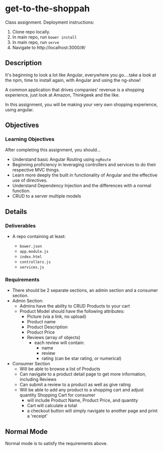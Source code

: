 # get-to-the-shoppah

Class assignment.
Deployment instructions:
1. Clone repo locally.
2. In main repo, run `bower install`
3. In main repo, run `serve`
4. Navigate to http://localhost:3000/#/

## Description
It's beginning to look a lot like Angular, everywhere you go....take a look at the npm, time to install again, with Angular and using the ng-show!

A common application that drives companies' revenue is a shopping experience, just look at Amazon, Thinkgeek and the like.

In this assignment, you will be making your very own shopping experience, using angular.

## Objectives

### Learning Objectives

After completing this assignment, you should…

* Understand basic Angular Routing using `ngRoute`
* Beginning proficiency in leveraging controllers and services to do their respective MVC things.
* Learn more deeply the built in functionality of Angular and the effective use of directives.
* Understand Dependency Injection and the differences with a normal function.
* CRUD to a server multiple models



## Details

### Deliverables

* A repo containing at least:

  * `bower.json`
  * `app.module.js`
  * `index.html`
  * `controllers.js`
  * `services.js`

### Requirements

* There should be 2 separate sections, an admin section and a consumer section.
* Admin Section:
  - Admins have the ability to CRUD Products to your cart
  - Product Model should have the following attributes:
    - Picture (via a link, no upload)
    - Product name
    - Product Description
    - Product Price
    - Reviews (array of objects)
      - each review will contain:
        - name
        - review
        - rating (can be star rating, or numerical)
* Consumer Section
  - Will be able to browse a list of Products
  - Can navigate to a product detail page to get more information, including Reviews
  - Can submit a review to a product as well as give rating
  - Will be able to add any product to a shopping cart and adjust quantity
    Shopping Cart for consumer
    - will include Product Name, Product Price, and quantity
    - Cart will calculate a total
    - a checkout button will simply navigate to another page and print a 'receipt'
## Normal Mode

Normal mode is to satisfy the requirements above.
